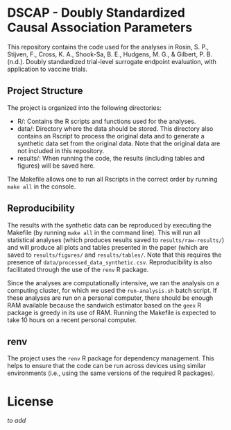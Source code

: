 # DSCAP - Doubly Standardized Causal Association Parameters

This repository contains the code used for the analyses in Rosin, S. P., Stijven, F., Cross, K. A., Shook-Sa, B. E., Hudgens, M. G., & Gilbert, P. B. (n.d.). Doubly standardized trial-level surrogate endpoint evaluation, with application to vaccine trials.

## Project Structure

The project is organized into the following directories:
* R/: Contains the R scripts and functions used for the analyses.
* data/: Directory where the data should be stored. This directory also contains an Rscript to process the original data and to generate a synthetic data set from the original data.
  Note that the original data are not included in this repository.
* results/: When running the code, the results (including tables and figures) will be saved here.

The Makefile allows one to run all Rscripts in the correct order by running `make all` in the console. 

## Reproducibility

The results with the synthetic data can be reproduced by executing the Makefile
(by running `make all` in the command line). This will run all statistical
analyses (which produces results saved to `results/raw-results/`) and will
produce all plots and tables presented in the paper (which are saved to
`results/figures/` and `results/tables/`. Note that this requires the presence
of `data/processed_data_synthetic.csv`. Reproducibility is also facilitated
through the use of the `renv` R package.

Since the analyses are computationally intensive, we ran the analysis on a
computing cluster, for which we used the `run-analysis.sh` batch script. If
these analyses are run on a personal computer, there should be enough RAM
available because the sandwich estimator based on the `geex` R package is greedy
in its use of RAM. Running the Makefile is expected to take 10 hours on a recent
personal computer.

## renv

The project uses the `renv` R package for dependency management. This helps to
ensure that the code can be run across devices using similar environments (i.e.,
using the same versions of the required R packages).

# License

*to add*





